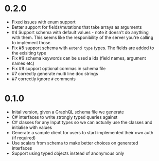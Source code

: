 # 0.2.0
- Fixed issues with enum support
- Better support for fields/mutations that take arrays as arguments
- #4 Support schema with default values - note it doesn't do anything with them. This seems like the responibility of the server you're calling to implement those.
- Fix #5 support schema with `extend type` types. The fields are added to the exisiting type
- Fix #6 schema keywords can be used a ids (field names, argument names etc)
- Fix #8 support optional commas in schema file
- #7 correctly generate multi line doc strings
- #7 correctly ignore `#` comments

# 0.1.0
- Inital version, given a GraphQL schema file we generate
- C# interfaces to write strongly typed queries against
- C# classes for any Input types so we can actually use the classes and initialise with values
- Generate a sample client for users to start implemented their own auth (if required)
- Use scalars from schema to make better choices on generated interfaces
- Support using typed objects instead of anonymous only